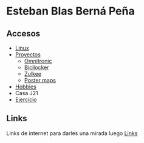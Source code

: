 # Esteban Blas Berná Peña

## Accesos
- [Linux](linux.md)
- [Proyectos](proyectos.md)
    - [Omnitronic](omnitronic.md)
    - [Bicilocker](bicilocker.md)
    - [Zulkee](zulkee.md)
    - [Poster maps](poster-maps.md)
- [Hobbies](hobbies.md)
- Casa J21
- [Ejercicio](ejercicio.md)

## Links
Links de internet para darles una mirada luego [Links](links.md)

